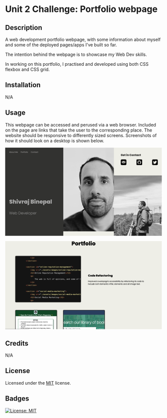 # Unit 2 Challenge: Portfolio webpage

## Description

A web development portfolio webpage, with some information about myself and some of the deployed pages/apps I've built so far.

The intention behind the webpage is to showcase my Web Dev skills.

In working on this portfolio, I practised and developed using both CSS flexbox and CSS grid.

## Installation

N/A

## Usage

This webpage can be accessed and perused via a web browser. Included on the page are links that take the user to the corresponding place. The website should be responsive to differently sized screens. Screenshots of how it should look on a desktop is shown below.

![screenshot of webpage](images/ss1.png)

![screenshot of webpage](images/ss2.png)

## Credits

N/A

## License

Licensed under the [MIT](https://opensource.org/licenses/MIT) license.

## Badges

[![License: MIT](https://img.shields.io/badge/License-MIT-yellow.svg)](https://opensource.org/licenses/MIT)